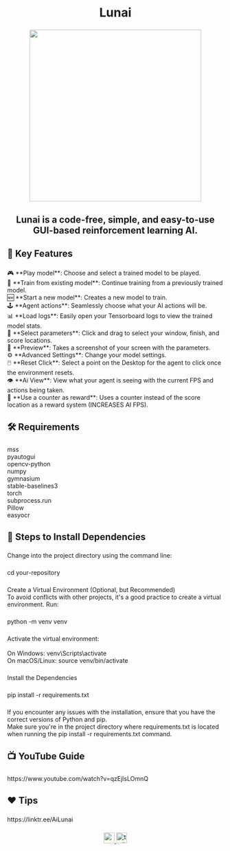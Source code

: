 <h1 align="center">Lunai</h1>

###

<div align="center">
  <img height="400" src="https://pbs.twimg.com/profile_images/1748497471636992000/1iv2fjDs_400x400.jpg"  />
</div>

###

<h2 align="center">Lunai is a code-free, simple, and easy-to-use GUI-based reinforcement learning AI.</h2>

###

<h2 align="left">🔑 Key Features</h2>

###

<p align="left">🎮 **Play model**: Choose and select a trained model to be played.<br>🔄 **Train from existing model**: Continue training from a previously trained model.<br>🆕 **Start a new model**: Creates a new model to train.<br>🕹️ **Agent actions**: Seamlessly choose what your AI actions will be.<br>📊 **Load logs**: Easily open your Tensorboard logs to view the trained model stats.<br>🎯 **Select parameters**: Click and drag to select your window, finish, and score locations.<br>📸 **Preview**: Takes a screenshot of your screen with the parameters.<br>⚙️ **Advanced Settings**: Change your model settings.<br>🖱️ **Reset Click**: Select a point on the Desktop for the agent to click once the environment resets.<br>👁️ **Ai View**: View what your agent is seeing with the current FPS and actions being taken.<br>🔢 **Use a counter as reward**: Uses a counter instead of the score location as a reward system (INCREASES AI FPS).</p>

###

<h2 align="left">🛠 Requirements</h2>

###

<p align="left">mss<br>pyautogui<br>opencv-python<br>numpy<br>gymnasium<br>stable-baselines3<br>torch<br>subprocess.run<br>Pillow<br>easyocr</p>

###

<h2 align="left">👣 Steps to Install Dependencies</h4>

###

<p align="left">Change into the project directory using the command line:</p>

###

<p align="left">cd your-repository</p>

###

<p align="left">Create a Virtual Environment (Optional, but Recommended)<br>To avoid conflicts with other projects, it's a good practice to create a virtual environment. Run:</p>

###

<p align="left">python -m venv venv</p>

###

<p align="left">Activate the virtual environment:<br><br>On Windows: venv\Scripts\activate<br>On macOS/Linux: source venv/bin/activate</p>

###

<p align="left">Install the Dependencies</p>

###

<p align="left">pip install -r requirements.txt</p>

###

<p align="left">If you encounter any issues with the installation, ensure that you have the correct versions of Python and pip.<br>Make sure you're in the project directory where requirements.txt is located when running the pip install -r requirements.txt command.</p>

###

<h2 align="left">📺 YouTube Guide</h2>

###

<p align="left">https://www.youtube.com/watch?v=qzEjlsLOmnQ</p>

###

<h2 align="left">❤️ Tips</h2>

###

<p align="left">https://linktr.ee/AiLunai</p>

###

<div align="center">
  <a href="https://studio.youtube.com/video/qzEjlsLOmnQ/edit" target="_blank">
    <img src="https://img.shields.io/static/v1?message=Youtube&logo=youtube&label=&color=FF0000&logoColor=white&labelColor=&style=for-the-badge" height="25" alt="youtube logo"  />
  </a>
  <a href="https://twitter.com/Lunai_Ai/photo" target="_blank">
    <img src="https://img.shields.io/static/v1?message=Twitter&logo=twitter&label=&color=1DA1F2&logoColor=white&labelColor=&style=for-the-badge" height="25" alt="twitter logo"  />
  </a>
</div>

###
